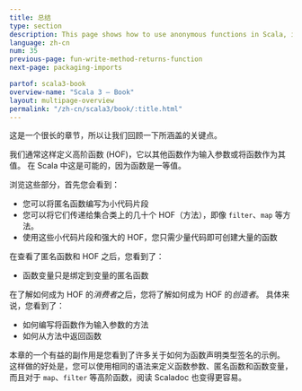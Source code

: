 ```yaml
---
title: 总结
type: section
description: This page shows how to use anonymous functions in Scala, including examples with the List class 'map' and 'filter' functions.
language: zh-cn
num: 35
previous-page: fun-write-method-returns-function
next-page: packaging-imports

partof: scala3-book
overview-name: "Scala 3 — Book"
layout: multipage-overview
permalink: "/zh-cn/scala3/book/:title.html"
---
```



这是一个很长的章节，所以让我们回顾一下所涵盖的关键点。

我们通常这样定义高阶函数 (HOF)，它以其他函数作为输入参数或将函数作为其值。
在 Scala 中这是可能的，因为函数是一等值。

浏览这些部分，首先您会看到：

- 您可以将匿名函数编写为小代码片段
- 您可以将它们传递给集合类上的几十个 HOF（方法），即像 `filter`、`map` 等方法。
- 使用这些小代码片段和强大的 HOF，您只需少量代码即可创建大量的函数

在查看了匿名函数和 HOF 之后，您看到了：

- 函数变量只是绑定到变量的匿名函数

在了解如何成为 HOF 的*消费者*之后，您将了解如何成为 HOF 的*创造者*。
具体来说，您看到了：

- 如何编写将函数作为输入参数的方法
- 如何从方法中返回函数

本章的一个有益的副作用是您看到了许多关于如何为函数声明类型签名的示例。
这样做的好处是，您可以使用相同的语法来定义函数参数、匿名函数和函数变量，而且对于 `map`、`filter` 等高阶函数，阅读 Scaladoc 也变得更容易。

